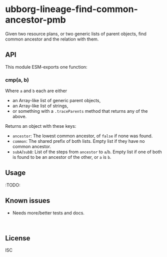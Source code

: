 ﻿
<!--#echo json="package.json" key="name" underline="=" -->
ubborg-lineage-find-common-ancestor-pmb
=======================================
<!--/#echo -->

<!--#echo json="package.json" key="description" -->
Given two resource plans, or two generic lists of parent objects, find common
ancestor and the relation with them.
<!--/#echo -->



API
---

This module ESM-exports one function:

### cmp(a, b)

Where `a` and `b` each are either
* an Array-like list of generic parent objects,
* an Array-like list of strings,
* or something with a `.traceParents` method that returns any of the above.

Returns an object with these keys:

* `ancestor`: The lowest common ancestor, of `false` if none was found.
* `common`: The shared prefix of both lists.
  Empty list if they have no common ancestor.
* `subA`/`subB`: List of the steps from `ancestor` to `a`/`b`.
  Empty list if one of both is found to be an ancestor of the other,
  or `a` is `b`.



Usage
-----

:TODO:



<!--#toc stop="scan" -->



Known issues
------------

* Needs more/better tests and docs.




&nbsp;


License
-------
<!--#echo json="package.json" key=".license" -->
ISC
<!--/#echo -->
